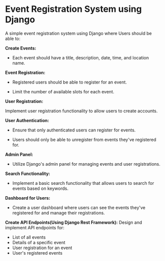 # Event Registration System using Django
A simple event registration system using Django where Users should be able to:

**Create Events:**

- Each event should have a title, description, date, time, and location name.

**Event Registration:**

- Registered users should be able to register for an event.

- Limit the number of available slots for each event.

**User Registration:**

Implement user registration functionality to allow users to create accounts.

**User Authentication:**

- Ensure that only authenticated users can register for events.

- Users should only be able to unregister from events they've registered for.

**Admin Panel:**

- Utilize Django's admin panel for managing events and user registrations.

**Search Functionality:**

- Implement a basic search functionality that allows users to search for events based on keywords.

**Dashboard for Users:**

- Create a user dashboard where users can see the events they've registered for and manage their registrations.

**Create API Endpoints(Using Django Rest Framework):**
Design and implement API endpoints for:

- List of all events
- Details of a specific event
- User registration for an event
- User's registered events
